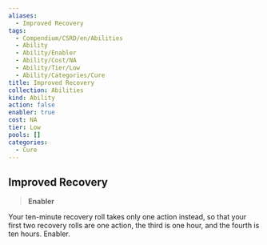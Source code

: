 ```yaml
---
aliases:
  - Improved Recovery
tags:
  - Compendium/CSRD/en/Abilities
  - Ability
  - Ability/Enabler
  - Ability/Cost/NA
  - Ability/Tier/Low
  - Ability/Categories/Cure
title: Improved Recovery
collection: Abilities
kind: Ability
action: false
enabler: true
cost: NA
tier: Low
pools: []
categories:
  - Cure
---
```

## Improved Recovery  
>**Enabler**
  
Your ten-minute recovery roll takes only one action instead, so that your first two recovery rolls are one action, the third is one hour, and the fourth is ten hours. Enabler.